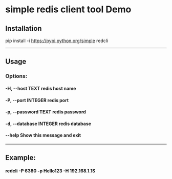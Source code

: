 # simple redis client tool Demo

## Installation
pip install -i https://pypi.python.org/simple redcli
***
## Usage
### Options:
#### -H, --host TEXT         redis host name
####  -P, --port INTEGER      redis port
####  -p, --password TEXT     redis password
#### -d, --database INTEGER  redis database
####  --help                  Show this message and exit
***
## Example:
#### redcli -P 6380 -p Hello123 -H 192.168.1.1S
